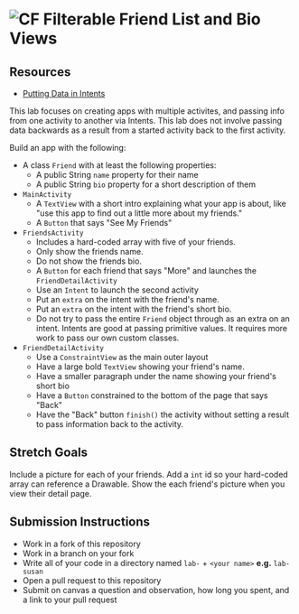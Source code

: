 # ![CF](http://i.imgur.com/7v5ASc8.png) Filterable Friend List and Bio Views

## Resources  
* [Putting Data in Intents](https://developer.android.com/guide/components/intents-filters.html)

This lab focuses on creating apps with multiple activites, and passing info
from one activity to another via Intents. This lab does not involve passing
data backwards as a result from a started activity back to the first activity.

Build an app with the following:

* A class `Friend` with at least the following properties:
  * A public String `name` property for their name
  * A public String `bio` property for a short description of them
* `MainActivity`
  * A `TextView` with a short intro explaining what your app is about, like
    "use this app to find out a little more about my friends."
  * A `Button` that says "See My Friends"
* `FriendsActivity`
  * Includes a hard-coded array with five of your friends.
  * Only show the friends name.
  * Do not show the friends bio.
  * A `Button` for each friend that says "More" and launches the
    `FriendDetailActivity`
  * Use an `Intent` to launch the second activity
  * Put an `extra` on the intent with the friend's name.
  * Put an `extra` on the intent with the friend's short bio.
  * Do not try to pass the entire `Friend` object through as an extra on an
    intent. Intents are good at passing primitive values. It requires more work
    to pass our own custom classes.
* `FriendDetailActivity`
  * Use a `ConstraintView` as the main outer layout
  * Have a large bold `TextView` showing your friend's name.
  * Have a smaller paragraph under the name showing your friend's short bio
  * Have a `Button` constrained to the bottom of the page that says "Back"
  * Have the "Back" button `finish()` the activity without setting a result
    to pass information back to the activity.
  
## Stretch Goals
Include a picture for each of your friends. Add a `int` id so your hard-coded
array can reference a Drawable. Show the each friend's picture when you view
their detail page.

## Submission Instructions
* Work in a fork of this repository
* Work in a branch on your fork
* Write all of your code in a directory named `lab-` + `<your name>` **e.g.** `lab-susan`
* Open a pull request to this repository
* Submit on canvas a question and observation, how long you spent, and a link to
  your pull request

